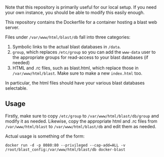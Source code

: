 Note that this repository is primarily useful for our local setup. If you need your own instance, you should be able to modify this easily enough.

This repository contains the Dockerfile for a container hosting a blast web server.

Files under `/var/www/html/blast/db` fall into three categories:

 1. Symbolic links to the actual blast databases in `/data`.
 2. `group`, which replaces `/etc/group` so you can add the `www-data` user to the appropriate groups for read-access to your blast databases (if needed)
 3. HTML and .rc files, such as blast.html, which replace those in `/var/www/html/blast`. Make sure to make a new `index.html` too.

In particular, the html files should have your various blast databases selectable.

Usage
-----

Firstly, make sure to copy `/etc/group` to `/var/www/html/blast/db/group` and modify it as needed. Likewise, copy the appropriate html and .rc files from `/var/www/html/blast` to `/var/www/html/blast/db` and edit them as needed.

Actual usage is something of the form:

    docker run -d -p 8080:80 --privileged --cap-add=ALL -v /root/blast_config:/var/www/html/blast/db docker-blast

